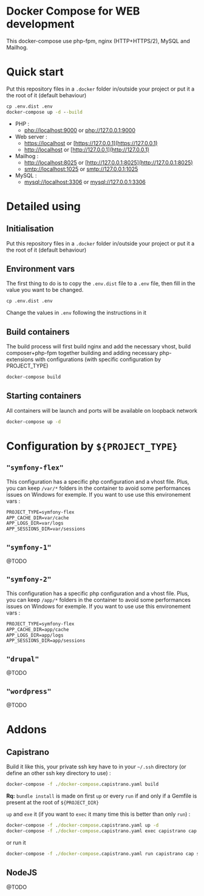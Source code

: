 Docker Compose for WEB development
==================================

This docker-compose use php-fpm, nginx (HTTP+HTTPS/2), MySQL and Mailhog.

# Quick start

Put this repository files in a `.docker` folder in/outside your project or put it a the root of it (default behaviour)
 
```cmd
cp .env.dist .env
docker-compose up -d --build
```

 * PHP :
    * [php://localhost:9000](php://localhost:9000) or [php://127.0.0.1:9000](php://127.0.0.1:9000)
 * Web server :
    * [https://localhost](https://localhost) or [https://127.0.0.1](https://127.0.0.1)
    * [http://localhost](http://localhost) or [http://127.0.0.1](http://127.0.0.1)
 * Mailhog :
   * [http://localhost:8025](http://localhost:8025) or [http://127.0.0.1:8025](http://127.0.0.1:8025)
   * [smtp://localhost:1025](smtp://localhost:1025) or [smtp://127.0.0.1:1025](smtp://127.0.0.1:1025)
 * MySQL :
   * [mysql://localhost:3306](mysql://localhost:3306) or [mysql://127.0.0.1:3306](mysql://127.0.0.1:3306)

# Detailed using

## Initialisation

Put this repository files in a `.docker` folder in/outside your project or put it a the root of it (default behaviour)

## Environment vars

The first thing to do is to copy the `.env.dist` file to a `.env` file, then fill in the value you want to be changed.

```cmd
cp .env.dist .env
```

Change the values in `.env` following the instructions in it

## Build containers

The build process will first build nginx and add the necessary vhost, build composer+php-fpm together building and
adding necessary php-extensions with configurations (with specific configuration by PROJECT_TYPE)

```cmd
docker-compose build
```

## Starting containers
All containers will be launch and ports will be available on loopback network

```cmd
docker-compose up -d
```

# Configuration by `${PROJECT_TYPE}`

## `"symfony-flex"`

This configuration has a specific php configuration and a vhost file. Plus, you can keep `/var/*` folders in the
container to avoid some performances issues on Windows for exemple. If you want to use use this environement vars :
```cmd
PROJECT_TYPE=symfony-flex
APP_CACHE_DIR=var/cache
APP_LOGS_DIR=var/logs
APP_SESSIONS_DIR=var/sessions  
```

## `"symfony-1"`

@TODO

## `"symfony-2"`

This configuration has a specific php configuration and a vhost file. Plus, you can keep `/app/*` folders in the
container to avoid some performances issues on Windows for exemple. If you want to use use this environement vars :
```cmd
PROJECT_TYPE=symfony-flex
APP_CACHE_DIR=app/cache
APP_LOGS_DIR=app/logs
APP_SESSIONS_DIR=app/sessions  
```

## `"drupal"`

@TODO

## `"wordpress"`

@TODO

# Addons

## Capistrano

Build it like this, your private ssh key have to in your `~/.ssh` directory (or define an other ssh
key directory to use) :

```cmd
docker-compose -f ./docker-compose.capistrano.yaml build
```

**Rq:** `bundle install` is made on first `up` or every `run` if and only if a Gemfile is present at the root
of `${PROJECT_DIR}`

`up` and `exe` it (if you want to `exec` it many time this is better than only `run`) :

```cmd
docker-compose -f ./docker-compose.capistrano.yaml up -d
docker-compose -f ./docker-compose.capistrano.yaml exec capistrano cap stagging deploy
```
or run it
```cmd
docker-compose -f ./docker-compose.capistrano.yaml run capistrano cap stagging deploy
```

## NodeJS

@TODO